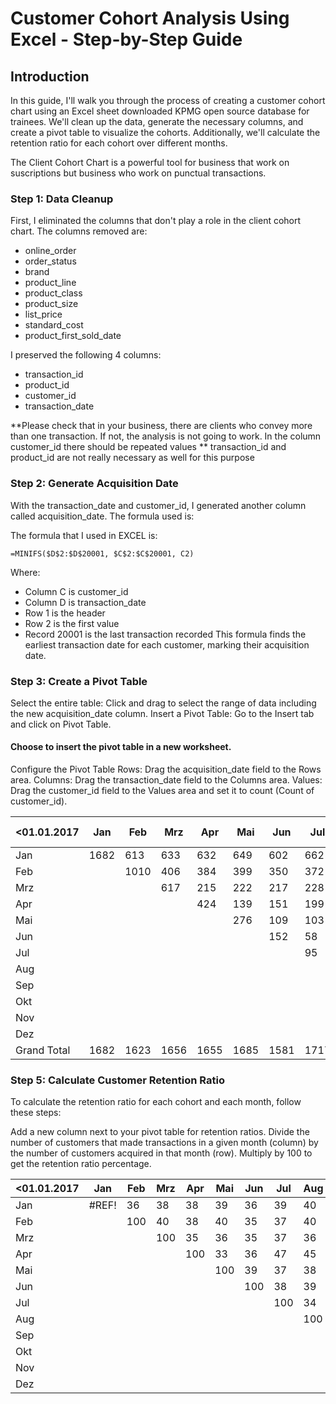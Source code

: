 
# Customer Cohort Analysis Using Excel - Step-by-Step Guide
## Introduction
In this guide, I'll walk you through the process of creating a customer cohort chart using an Excel sheet downloaded KPMG open source database for trainees. We'll clean up the data, generate the necessary columns, and create a pivot table to visualize the cohorts. Additionally, we'll calculate the retention ratio for each cohort over different months.

The Client Cohort Chart is a powerful tool for business that work on suscriptions but business who work on punctual transactions.


### Step 1: Data Cleanup
First, I eliminated the columns that don't play a role in the client cohort chart. The columns removed are:

- online_order
- order_status
- brand
- product_line
- product_class
- product_size
- list_price
- standard_cost
- product_first_sold_date

I preserved the following 4 columns:

- transaction_id
- product_id
- customer_id
- transaction_date

**Please check that in your business, there are clients who convey more than one transaction. If not, the analysis is not going to work. In the column customer_id there should be repeated values 
** transaction_id and product_id are not really necessary as well for this purpose 

### Step 2: Generate Acquisition Date
With the transaction_date and customer_id, I generated another column called acquisition_date. The formula used is:

The formula that I used in EXCEL is: 
```excel
=MINIFS($D$2:$D$20001, $C$2:$C$20001, C2)
```
Where: 
- Column C is customer_id
- Column D is transaction_date
- Row 1 is the header
- Row 2 is the first value 
- Record 20001 is the last transaction recorded 
This formula finds the earliest transaction date for each customer, marking their acquisition date.

### Step 3: Create a Pivot Table
Select the entire table:
Click and drag to select the range of data including the new acquisition_date column.
Insert a Pivot Table:
Go to the Insert tab and click on Pivot Table.
#### Choose to insert the pivot table in a new worksheet.
Configure the Pivot Table
Rows: Drag the acquisition_date field to the Rows area.
Columns: Drag the transaction_date field to the Columns area.
Values: Drag the customer_id field to the Values area and set it to count (Count of customer_id).

| <01.01.2017 | Jan | Feb | Mrz | Apr | Mai | Jun | Jul | Aug | Sep | Okt | Nov | Dez | Grand Total |
|-------------|-----|-----|-----|-----|-----|-----|-----|-----|-----|-----|-----|-----|-------------|
| Jan         | 1682| 613 | 633 | 632 | 649 | 602 | 662 | 670 | 620 | 668 | 617 | 626 | 8674        |
| Feb         |     | 1010| 406 | 384 | 399 | 350 | 372 | 403 | 350 | 410 | 386 | 373 | 4843        |
| Mrz         |     |     | 617 | 215 | 222 | 217 | 228 | 221 | 223 | 268 | 237 | 235 | 2683        |
| Apr         |     |     |     | 424 | 139 | 151 | 199 | 192 | 148 | 174 | 167 | 163 | 1757        |
| Mai         |     |     |     |     | 276 | 109 | 103 | 106 | 82  | 92  | 92  | 103 | 963         |
| Jun         |     |     |     |     |     | 152 | 58  | 59  | 60  | 61  | 60  | 67  | 517         |
| Jul         |     |     |     |     |     |     | 95  | 32  | 35  | 41  | 43  | 33  | 279         |
| Aug         |     |     |     |     |     |     |     | 66  | 24  | 24  | 29  | 13  | 156         |
| Sep         |     |     |     |     |     |     |     |     | 30  | 9   | 9   | 10  | 58          |
| Okt         |     |     |     |     |     |     |     |     |     | 24  | 9   | 9   | 42          |
| Nov         |     |     |     |     |     |     |     |     |     |     | 16  | 6   | 22          |
| Dez         |     |     |     |     |     |     |     |     |     |     |     | 6   | 6           |
| Grand Total | 1682| 1623| 1656| 1655| 1685| 1581| 1717| 1749| 1572| 1771| 1665| 1644| 20000       |


### Step 5: Calculate Customer Retention Ratio
To calculate the retention ratio for each cohort and each month, follow these steps:

Add a new column next to your pivot table for retention ratios.
Divide the number of customers that made transactions in a given month (column) by the number of customers acquired in that month (row).
Multiply by 100 to get the retention ratio percentage.

| <01.01.2017 | Jan  | Feb  | Mrz  | Apr  | Mai  | Jun  | Jul  | Aug  | Sep  | Okt  | Nov  | Dez  |
|-------------|------|------|------|------|------|------|------|------|------|------|------|------|
| Jan         | #REF!| 36   | 38   | 38   | 39   | 36   | 39   | 40   | 37   | 40   | 37   | 37   |
| Feb         |      | 100  | 40   | 38   | 40   | 35   | 37   | 40   | 35   | 41   | 38   | 37   |
| Mrz         |      |      | 100  | 35   | 36   | 35   | 37   | 36   | 36   | 43   | 38   | 38   |
| Apr         |      |      |      | 100  | 33   | 36   | 47   | 45   | 35   | 41   | 39   | 38   |
| Mai         |      |      |      |      | 100  | 39   | 37   | 38   | 30   | 33   | 33   | 37   |
| Jun         |      |      |      |      |      | 100  | 38   | 39   | 39   | 40   | 39   | 44   |
| Jul         |      |      |      |      |      |      | 100  | 34   | 37   | 43   | 45   | 35   |
| Aug         |      |      |      |      |      |      |      | 100  | 36   | 36   | 44   | 20   |
| Sep         |      |      |      |      |      |      |      |      | 100  | 30   | 30   | 33   |
| Okt         |      |      |      |      |      |      |      |      |      | 100  | 38   | 38   |
| Nov         |      |      |      |      |      |      |      |      |      |      | 100  | 38   |
| Dez         |      |      |      |      |      |      |      |      |      |      |      | 100  |
